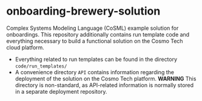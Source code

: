 # onboarding-brewery-solution

Complex Systems Modeling Language (CoSML) example solution for onboardings. This repository additionally contains run template code and everything necessary to build a functional solution on the Cosmo Tech cloud platform.

- Everything related to run templates can be found in the directory `code/run_templates/`
- A convenience directory `API` contains information regarding the deployment of the solution on the Cosmo Tech platform. **WARNING** This directory is non-standard, as API-related information is normally stored in a separate deployment repository.
